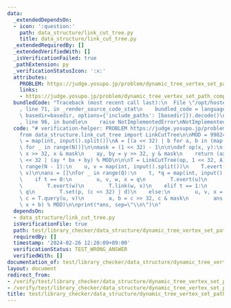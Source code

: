 ```yaml
---
data:
  _extendedDependsOn:
  - icon: ':question:'
    path: data_structure/link_cut_tree.py
    title: data_structure/link_cut_tree.py
  _extendedRequiredBy: []
  _extendedVerifiedWith: []
  _isVerificationFailed: true
  _pathExtension: py
  _verificationStatusIcon: ':x:'
  attributes:
    PROBLEM: https://judge.yosupo.jp/problem/dynamic_tree_vertex_set_path_composite
    links:
    - https://judge.yosupo.jp/problem/dynamic_tree_vertex_set_path_composite
  bundledCode: "Traceback (most recent call last):\n  File \"/opt/hostedtoolcache/PyPy/3.10.13/x64/lib/pypy3.10/site-packages/onlinejudge_verify/documentation/build.py\"\
    , line 71, in _render_source_code_stat\n    bundled_code = language.bundle(stat.path,\
    \ basedir=basedir, options={'include_paths': [basedir]}).decode()\n  File \"/opt/hostedtoolcache/PyPy/3.10.13/x64/lib/pypy3.10/site-packages/onlinejudge_verify/languages/python.py\"\
    , line 96, in bundle\n    raise NotImplementedError\nNotImplementedError\n"
  code: "# verification-helper: PROBLEM https://judge.yosupo.jp/problem/dynamic_tree_vertex_set_path_composite\n\
    from data_structure.link_cut_tree import LinkCutTree\n\nMOD = 998244353\nN, Q\
    \ = map(int, input().split())\nA = [(a << 32) | b for a, b in (map(int, input().split())\
    \ for _ in range(N))]\n\nmask = (1 << 32) - 1\n\n\ndef op(x, y):\n    ax, bx =\
    \ x >> 32, x & mask\n    ay, by = y >> 32, y & mask\n    return (ax * ay % MOD)\
    \ << 32 | (ay * bx + by) % MOD\n\n\nT = LinkCutTree(op, 1 << 32, A)\nfor _ in\
    \ range(N - 1):\n    u, v = map(int, input().split())\n    T.evert(u)\n    T.link(u,\
    \ v)\n\nans = []\nfor _ in range(Q):\n    t, *q = map(int, input().split())\n\
    \    if t == 0:\n        u, v, w, x = q\n        T.evert(u)\n        T.cut(v)\n\
    \        T.evert(w)\n        T.link(w, x)\n    elif t == 1:\n        p, c, d =\
    \ q\n        T.set(p, (c << 32) | d)\n    else:\n        u, v, x = q\n       \
    \ c = T.query(u, v)\n        a, b = c >> 32, c & mask\n        ans.append((a *\
    \ x + b) % MOD)\n\nprint(*ans, sep=\"\\n\")\n"
  dependsOn:
  - data_structure/link_cut_tree.py
  isVerificationFile: true
  path: test/library_checker/data_structure/dynamic_tree_vertex_set_path_composite.test.py
  requiredBy: []
  timestamp: '2024-02-26 12:20:09+09:00'
  verificationStatus: TEST_WRONG_ANSWER
  verifiedWith: []
documentation_of: test/library_checker/data_structure/dynamic_tree_vertex_set_path_composite.test.py
layout: document
redirect_from:
- /verify/test/library_checker/data_structure/dynamic_tree_vertex_set_path_composite.test.py
- /verify/test/library_checker/data_structure/dynamic_tree_vertex_set_path_composite.test.py.html
title: test/library_checker/data_structure/dynamic_tree_vertex_set_path_composite.test.py
---
```

